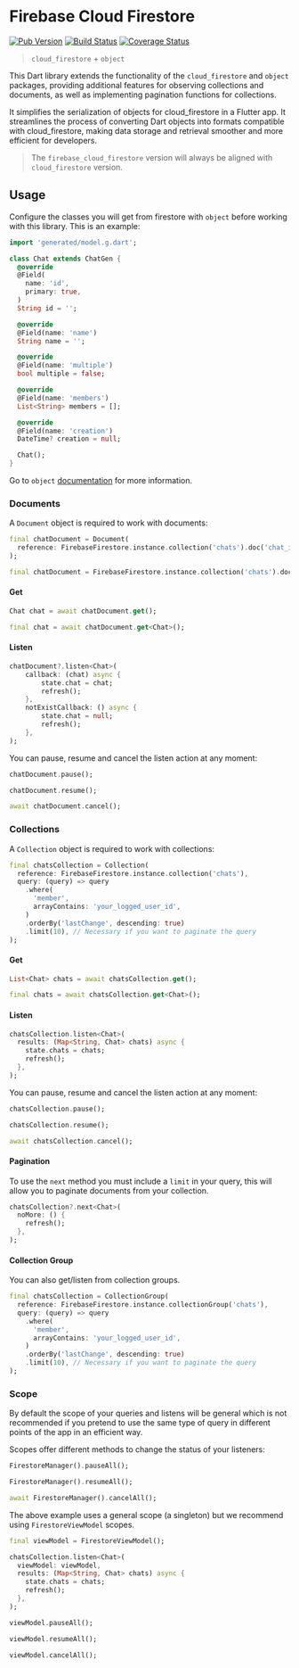 # Firebase Cloud Firestore

[![Pub Version](https://img.shields.io/pub/v/firebase_cloud_firestore.svg)](https://pub.dev/packages/firebase_cloud_firestore)
[![Build Status](https://travis-ci.org/landamessenger/firebase_cloud_firestore.svg?branch=master)](https://travis-ci.org/landamessenger/firebase_cloud_firestore)
[![Coverage Status](https://coveralls.io/repos/github/landamessenger/firebase_cloud_firestore/badge.svg?branch=master)](https://coveralls.io/github/landamessenger/firebase_cloud_firestore?branch=master)

> `cloud_firestore` + `object`

This Dart library extends the functionality of the `cloud_firestore` and `object` packages, providing additional features for observing collections and documents, as well as implementing pagination functions for collections.

It simplifies the serialization of objects for cloud_firestore in a Flutter app. It streamlines the process of converting Dart objects into formats compatible with cloud_firestore, making data storage and retrieval smoother and more efficient for developers.

> The `firebase_cloud_firestore` version will always be aligned with `cloud_firestore` version.

## Usage

Configure the classes you will get from firestore with `object` before working with this library. This is an example:

```dart
import 'generated/model.g.dart';

class Chat extends ChatGen {
  @override
  @Field(
    name: 'id',
    primary: true,
  )
  String id = '';

  @override
  @Field(name: 'name')
  String name = '';

  @override
  @Field(name: 'multiple')
  bool multiple = false;

  @override
  @Field(name: 'members')
  List<String> members = [];

  @override
  @Field(name: 'creation')
  DateTime? creation = null;

  Chat();
}
```

Go to `object` [documentation](https://pub.dev/packages/object) for more information.

### Documents

A `Document` object is required to work with documents:

```dart
final chatDocument = Document(
  reference: FirebaseFirestore.instance.collection('chats').doc('chat_id'),
);
```

```dart
final chatDocument = FirebaseFirestore.instance.collection('chats').doc('chat_id').asDocument();
```

#### Get

```dart
Chat chat = await chatDocument.get();
```

```dart
final chat = await chatDocument.get<Chat>();
```

#### Listen

```dart
chatDocument?.listen<Chat>(
    callback: (chat) async {
        state.chat = chat;
        refresh();
    },
    notExistCallback: () async {
        state.chat = null;
        refresh();
    },
);
```

You can pause, resume and cancel the listen action at any moment:

```dart
chatDocument.pause();

chatDocument.resume();

await chatDocument.cancel();
```

### Collections

A `Collection` object is required to work with collections:

```dart
final chatsCollection = Collection(
  reference: FirebaseFirestore.instance.collection('chats'),
  query: (query) => query
    .where(
      'member',
      arrayContains: 'your_logged_user_id',
    )
    .orderBy('lastChange', descending: true)
    .limit(10), // Necessary if you want to paginate the query
);
```

#### Get

```dart
List<Chat> chats = await chatsCollection.get();
```

```dart
final chats = await chatsCollection.get<Chat>();
```

#### Listen

```dart
chatsCollection.listen<Chat>(
  results: (Map<String, Chat> chats) async {
    state.chats = chats;
    refresh();
  },
);
```

You can pause, resume and cancel the listen action at any moment:

```dart
chatsCollection.pause();

chatsCollection.resume();

await chatsCollection.cancel();
```

#### Pagination

To use the `next` method you must include a `limit` in your query, this will allow you to paginate documents from your collection.

```dart
chatsCollection?.next<Chat>(
  noMore: () {
    refresh();
  },
);
```

#### Collection Group

You can also get/listen from collection groups.

```dart
final chatsCollection = CollectionGroup(
  reference: FirebaseFirestore.instance.collectionGroup('chats'),
  query: (query) => query
    .where(
      'member',
      arrayContains: 'your_logged_user_id',
    )
    .orderBy('lastChange', descending: true)
    .limit(10), // Necessary if you want to paginate the query
);
```

### Scope

By default the scope of your queries and listens will be general which is not recommended if you pretend to use the same type of query in different points of the app in an efficient way.

Scopes offer different methods to change the status of your listeners:

```dart
FirestoreManager().pauseAll();

FirestoreManager().resumeAll();

await FirestoreManager().cancelAll();
```

The above example uses a general scope (a singleton) but we recommend using `FirestoreViewModel` scopes.

```dart
final viewModel = FirestoreViewModel();

chatsCollection.listen<Chat>(
  viewModel: viewModel,
  results: (Map<String, Chat> chats) async {
    state.chats = chats;
    refresh();
  },
);

viewModel.pauseAll();

viewModel.resumeAll();

viewModel.cancelAll();
```
